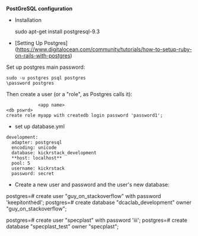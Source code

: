 **PostGreSQL configuration**

- Installation

	sudo apt-get install postgresql-9.3 

- [Setting Up Postgres] (https://www.digitalocean.com/community/tutorials/how-to-setup-ruby-on-rails-with-postgres)

Set up postgres main password:

```
sudo -u postgres psql postgres
\password postgres
```

Then create a user (or a "role", as Postgres calls it):

```
            <app name>													<db pswrd>
create role myapp with createdb login password 'password1';
```

- set up database.yml
```
development:
  adapter: postgresql
  encoding: unicode
  database: kickrstack_development
  **host: localhost**
  pool: 5
  username: kickrstack
  password: secret
```

- Create a new user and password and the user's new database:

postgres=# create user "guy_on_stackoverflow" with password 'keepitonthedl';
postgres=# create database "dcaclab_development" owner "guy_on_stackoverflow"; 

postgres=# create user "specplast" with password 'iii';
postgres=# create database "specplast_test" owner "specplast"; 
